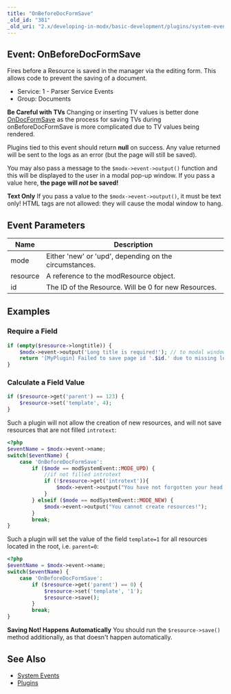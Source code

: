 ```yaml
---
title: "OnBeforeDocFormSave"
_old_id: "381"
_old_uri: "2.x/developing-in-modx/basic-development/plugins/system-events/onbeforedocformsave"
---
```


## Event: OnBeforeDocFormSave

Fires before a Resource is saved in the manager via the editing form. This allows code to prevent the saving of a document.

- Service: 1 - Parser Service Events
- Group: Documents

**Be Careful with TVs**
Changing or inserting TV values is better done [OnDocFormSave](extending-modx/plugins/system-events/ondocformsave "OnDocFormSave") as the process for saving TVs during onBeforeDocFormSave is more complicated due to TV values being rendered.

Plugins tied to this event should return **null** on success. Any value returned will be sent to the logs as an error (but the page will still be saved).

You may also pass a message to the `$modx->event->output()` function and this will be displayed to the user in a modal pop-up window. If you pass a value here, **the page will _not_ be saved!**

**Text Only**
 If you pass a value to the `$modx->event->output()`, it must be text only! HTML tags are not allowed: they will cause the modal window to hang.

## Event Parameters

| Name     | Description                                            |
| -------- | ------------------------------------------------------ |
| mode     | Either 'new' or 'upd', depending on the circumstances. |
| resource | A reference to the modResource object.                 |
| id       | The ID of the Resource. Will be 0 for new Resources.   |

## Examples

### Require a Field

``` php
if (empty($resource->longtitle)) {
    $modx->event->output('Long title is required!'); // to modal window
    return '[MyPlugin] Failed to save page id '.$id.' due to missing longtitle'; // to the error log
}
```

### Calculate a Field Value

``` php
if ($resource->get('parent') == 123) {
    $resource->set('template', 4);
}
```

Such a plugin will not allow the creation of new resources, and will not save resources that are not filled `introtext`:

``` php
<?php
$eventName = $modx->event->name;
switch($eventName) {
    case 'OnBeforeDocFormSave':
        if ($mode == modSystemEvent::MODE_UPD) {
            //if not filled introtext
            if (!$resource->get('introtext')){
                $modx->event->output("You have not forgotten your head at home, but you have forgotten about the 'Keywords'!");
            }
        } elseif ($mode == modSystemEvent::MODE_NEW) {
            $modx->event->output("You cannot create resources!");
        }
        break;
}
```

Such a plugin will set the value of the field `template=1` for all resources located in the root, i.e. `parent=0`:

``` php
<?php
$eventName = $modx->event->name;
switch($eventName) {
    case 'OnBeforeDocFormSave':
        if ($resource->get('parent') == 0) {
            $resource->set('template', '1');
            $resource->save();
        }
        break;
}
```

**Saving Not! Happens Automatically**
You should run the `$resource->save()` method additionally, as that doesn't happen automatically.

## See Also

- [System Events](extending-modx/plugins/system-events "System Events")
- [Plugins](extending-modx/plugins "Plugins")
